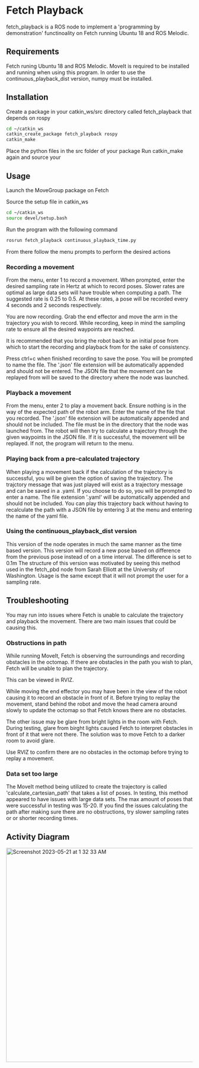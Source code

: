 # Fetch Playback

fetch_playback is a ROS node to implement a 'programming by demonstration' functinoality on Fetch running Ubuntu 18 and ROS Melodic.

## Requirements

Fetch runing Ubuntu 18 and ROS Melodic.
MoveIt is required to be installed and running when using this program.
In order to use the continuous_playback_dist version, numpy must be installed.

## Installation

Create a package in your catkin_ws/src directory called fetch_playback that depends on rospy
```bash
cd ~/catkin_ws
catkin_create_package fetch_playback rospy
catkin_make
```
Place the python files in the src folder of your package
Run catkin_make again and source your

## Usage
Launch the MoveGroup package on Fetch

Source the setup file in catkin_ws
```bash
cd ~/catkin_ws
source devel/setup.bash
```

Run the program with the following command
```bash
rosrun fetch_playback continuous_playback_time.py
```

From there follow the menu prompts to perform the desired actions

### Recording a movement

From the menu, enter 1 to record a movement.
When prompted, enter the desired sampling rate in Hertz at which to record poses.
Slower rates are optimal as large data sets will have trouble when computing a path.
The suggested rate is 0.25 to 0.5.
At these rates, a pose will be recorded every 4 seconds and 2 seconds respectively.

You are now recording. Grab the end effector and move the arm in the trajectory you wish to record.
While recording, keep in mind the sampling rate to ensure all the desired waypoints are reached.

It is recommended that you bring the robot back to an initial pose from which to start the recording and playback from for the sake of consistency. 

Press ctrl+c when finished recording to save the pose.
You will be prompted to name the file. The '.json' file extension will be automatically appended and should not be entered.
The JSON file that the movement can be replayed from will be saved to the directory where the node was launched.


### Playback a movement

From the menu, enter 2 to play a movement back.
Ensure nothing is in the way of the expected path of the robot arm.
Enter the name of the file that you recorded. The '.json' file extension will be automatically appended and should not be included.
The file must be in the directory that the node was launched from.
The robot will then try to calculate a trajectory through the given waypoints in the JSON file.
If it is successful, the movement will be replayed. If not, the program will return to the menu.


### Playing back from a pre-calculated trajectory

When playing a movement back if the calculation of the trajectory is successful, you will be given the option of saving the trajectory.
The trajctory message that was just played will exist as a trajectory message and can be saved in a .yaml.
If you choose to do so, you will be prompted to enter a name. The file extension '.yaml' will be automatically appended and should not be included.
You can play this trajectory back without having to recalculate the path with a JSON file by entering 3 at the menu and entering the name of the yaml file.

### Using the continuous_playback_dist version

This version of the node operates in much the same manner as the time based version.
This version will record a new pose based on difference from the previous pose instead of on a time interval.
The difference is set to 0.1m
The structure of this version was motivated by seeing this method used in the fetch_pbd node from Sarah Elliott at the University of Washington.
Usage is the same except that it will not prompt the user for a sampling rate.


## Troubleshooting

You may run into issues where Fetch is unable to calculate the trajectory and playback the movement.
There are two main issues that could be causing this.

### Obstructions in path

While running MoveIt, Fetch is observing the surroundings and recording obstacles in the octomap.
If there are obstacles in the path you wish to plan, Fetch will be unable to plan the trajectory.

This can be viewed in RVIZ.

While moving the end effector you may have been in the view of the robot causing it to record an obstacle in front of it.
Before trying to replay the movement, stand behind the robot and move the head camera around slowly to update the octomap so that Fetch knows there are no obstacles.

The other issue may be glare from bright lights in the room with Fetch.
During testing, glare from birght lights caused Fetch to interpret obstacles in front of it that were not there.
The solution was to move Fetch to a darker room to avoid glare.

Use RVIZ to confirm there are no obstacles in the octomap before trying to replay a movement.

### Data set too large

The MoveIt method being utilized to create the trajectory is called 'calculate_cartesian_path' that takes a list of poses.
In testing, this method appeared to have issues with large data sets. The max amount of poses that were successful in testing was 15-20.
If you find the issues calculating the path after making sure there are no obstructions, try slower sampling rates or or shorter recording times.


## Activity Diagram
<img width="578" alt="Screenshot 2023-05-21 at 1 32 33 AM" src="https://github.com/NashBernhart/fetch_playback/assets/99688169/23740fb0-dc5f-42ac-8d9c-e96edc876195">
